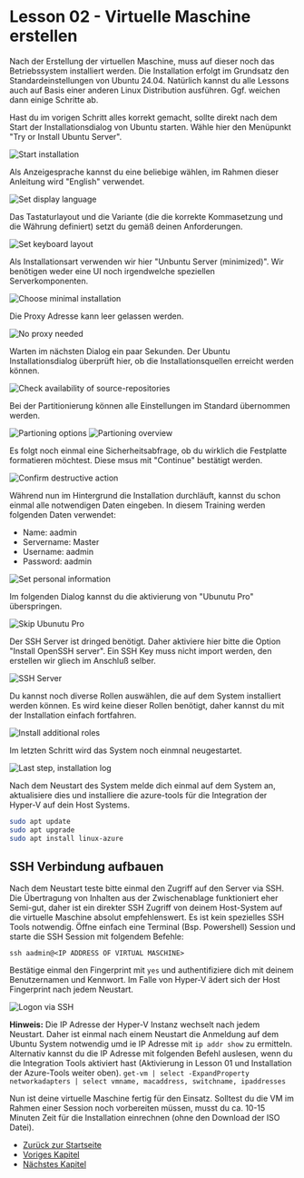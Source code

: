 # Lesson 02 - Virtuelle Maschine erstellen

Nach der Erstellung der virtuellen Maschine, muss auf dieser noch das Betriebssystem installiert werden. Die Installation erfolgt im Grundsatz den Standardeinstellungen von Ubuntu 24.04.  Natürlich kannst du alle Lessons auch auf Basis einer anderen Linux Distribution ausführen. Ggf. weichen dann einige Schritte ab.

Hast du im vorigen Schritt alles korrekt gemacht, sollte direkt nach dem Start der Installationsdialog von Ubuntu starten. Wähle hier den Menüpunkt "Try or Install Ubuntu Server".

![Start installation](Screenshot%202024-06-07%20121622.png)

Als Anzeigesprache kannst du eine beliebige wählen, im Rahmen dieser Anleitung wird "English" verwendet.

![Set display language](Screenshot%202024-06-07%20121653.png)

Das Tastaturlayout und die Variante (die die korrekte Kommasetzung und die Währung definiert) setzt du gemäß deinen Anforderungen.

![Set keyboard layout](Screenshot%202024-06-07%20121719.png)

Als Installationsart verwenden wir hier "Unbuntu Server (minimized)". Wir benötigen weder eine UI noch irgendwelche speziellen Serverkomponenten.

![Choose minimal installation](./Screenshot%202024-06-07%20121749.png)

Die Proxy Adresse kann leer gelassen werden.

![No proxy needed](./Screenshot%202024-06-07%20121841.png)

Warten im nächsten Dialog ein paar Sekunden. Der Ubuntu Installationsdialog überprüft hier, ob die Installationsquellen erreicht werden können.

![Check availability of source-repositories](./Screenshot%202024-06-07%20121904.png)

Bei der Partitionierung können alle Einstellungen im Standard übernommen werden.

![Partioning options](./Screenshot%202024-06-07%20121926.png)
![Partioning overview](./Screenshot%202024-06-07%20121952.png)

Es folgt noch einmal eine Sicherheitsabfrage, ob du wirklich die Festplatte formatieren möchtest. Diese msus mit "Continue" bestätigt werden.

![Confirm destructive action](./Screenshot%202024-06-07%20122020.png)

Während nun im Hintergrund die Installation durchläuft, kannst du schon einmal alle notwendigen Daten eingeben. In diesem Training werden folgenden Daten verwendet:

- Name: aadmin
- Servername: Master
- Username: aadmin
- Password: aadmin

![Set personal information](./Screenshot%202024-06-07%20122118.png)

Im folgenden Dialog kannst du die aktivierung von "Ubunutu Pro" überspringen.

![Skip Ubunutu Pro](./Screenshot%202024-06-07%20122147.png)

Der SSH Server ist dringed benötigt. Daher aktiviere hier bitte die Option "Install OpenSSH server". Ein SSH Key muss nicht import werden, den erstellen wir gliech im Anschluß selber.

![SSH Server](./Screenshot%202024-06-07%20122218.png)

Du kannst noch diverse Rollen auswählen, die auf dem System installiert werden können. Es wird keine dieser Rollen benötigt, daher kannst du mit der Installation einfach fortfahren.

![Install additional roles](./Screenshot%202024-06-07%20122239.png)

Im letzten Schritt wird das System noch einmnal neugestartet.

![Last step, installation log](./Screenshot%202024-06-07%20122529.png)

Nach dem Neustart des System melde dich einmal auf dem System an, aktualisiere dies und installiere die azure-tools für die Integration der Hyper-V auf dein Host Systems.

```bash
sudo apt update
sudo apt upgrade
sudo apt install linux-azure
```

## SSH Verbindung aufbauen

Nach dem Neustart teste bitte einmal den Zugriff auf den Server via SSH. Die Übertragung von Inhalten aus der Zwischenablage funktioniert eher Semi-gut, daher ist ein direkter SSH Zugriff von deinem Host-System auf die virtuelle Maschine absolut empfehlenswert. Es ist kein spezielles SSH Tools notwendig. Öffne einfach eine Terminal (Bsp. Powershell) Session und starte die SSH Session mit folgendem Befehle:

```ssh aadmin@<IP ADDRESS OF VIRTUAL MASCHINE>```

Bestätige einmal den Fingerprint mit ```yes``` und authentifiziere dich mit deinem Benutzernamen und Kennwort. Im Falle von Hyper-V ädert sich der Host Fingerprint nach jedem Neustart.

![Logon via SSH](./Screenshot%202024-06-07%20132558.png)

**Hinweis:** Die IP Adresse der Hyper-V Instanz wechselt nach jedem Neustart. Daher ist einmal nach einem Neustart die Anmeldung auf dem Ubuntu System notwendig umd ie IP Adresse mit ```ip addr show``` zu ermitteln.
Alternativ kannst du die IP Adresse mit folgenden Befehl auslesen, wenn du die Integration Tools aktiviert hast (Aktivierung in Lesson 01 und Installation der Azure-Tools weiter oben).
```get-vm | select -ExpandProperty networkadapters | select vmname, macaddress, switchname, ipaddresses```

Nun ist deine virtuelle Maschine fertig für den Einsatz. Solltest du die VM im Rahmen einer Session noch vorbereiten müssen, musst du ca. 10-15 Minuten Zeit für die Installation einrechnen (ohne den Download der ISO Datei).



- [Zurück zur Startseite](./../README.md)
- [Voriges Kapitel](../Lesson01-create_vm/Lesson01.md)
- [Nächstes Kapitel](../Lesson03-create_gh_repository/Lesson03.md)